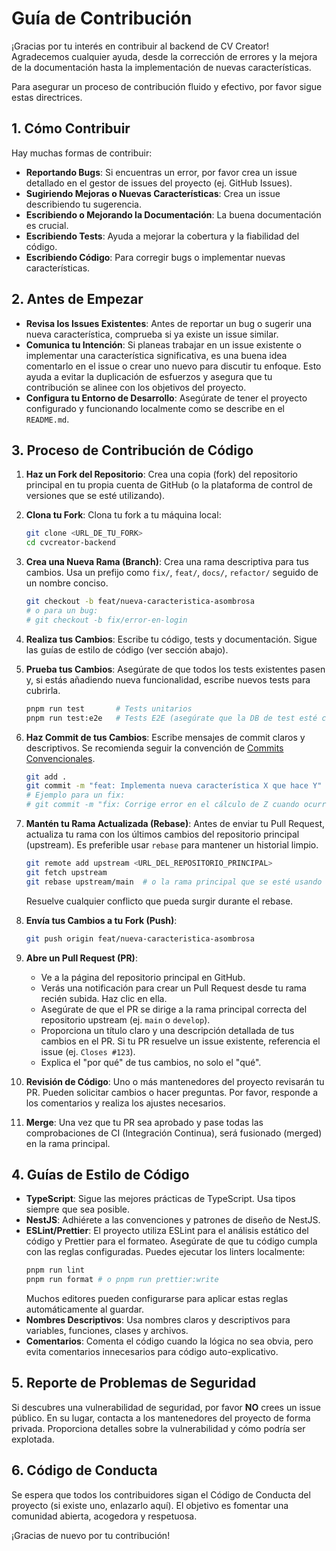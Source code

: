 # Guía de Contribución

¡Gracias por tu interés en contribuir al backend de CV Creator! Agradecemos cualquier ayuda, desde la corrección de errores y la mejora de la documentación hasta la implementación de nuevas características.

Para asegurar un proceso de contribución fluido y efectivo, por favor sigue estas directrices.

## 1. Cómo Contribuir

Hay muchas formas de contribuir:

- **Reportando Bugs**: Si encuentras un error, por favor crea un issue detallado en el gestor de issues del proyecto (ej. GitHub Issues).
- **Sugiriendo Mejoras o Nuevas Características**: Crea un issue describiendo tu sugerencia.
- **Escribiendo o Mejorando la Documentación**: La buena documentación es crucial.
- **Escribiendo Tests**: Ayuda a mejorar la cobertura y la fiabilidad del código.
- **Escribiendo Código**: Para corregir bugs o implementar nuevas características.

## 2. Antes de Empezar

- **Revisa los Issues Existentes**: Antes de reportar un bug o sugerir una nueva característica, comprueba si ya existe un issue similar.
- **Comunica tu Intención**: Si planeas trabajar en un issue existente o implementar una característica significativa, es una buena idea comentarlo en el issue o crear uno nuevo para discutir tu enfoque. Esto ayuda a evitar la duplicación de esfuerzos y asegura que tu contribución se alinee con los objetivos del proyecto.
- **Configura tu Entorno de Desarrollo**: Asegúrate de tener el proyecto configurado y funcionando localmente como se describe en el `README.md`.

## 3. Proceso de Contribución de Código

1.  **Haz un Fork del Repositorio**: Crea una copia (fork) del repositorio principal en tu propia cuenta de GitHub (o la plataforma de control de versiones que se esté utilizando).

2.  **Clona tu Fork**: Clona tu fork a tu máquina local:

    ```bash
    git clone <URL_DE_TU_FORK>
    cd cvcreator-backend
    ```

3.  **Crea una Nueva Rama (Branch)**: Crea una rama descriptiva para tus cambios. Usa un prefijo como `fix/`, `feat/`, `docs/`, `refactor/` seguido de un nombre conciso.

    ```bash
    git checkout -b feat/nueva-caracteristica-asombrosa
    # o para un bug:
    # git checkout -b fix/error-en-login
    ```

4.  **Realiza tus Cambios**: Escribe tu código, tests y documentación. Sigue las guías de estilo de código (ver sección abajo).

5.  **Prueba tus Cambios**: Asegúrate de que todos los tests existentes pasen y, si estás añadiendo nueva funcionalidad, escribe nuevos tests para cubrirla.

    ```bash
    pnpm run test       # Tests unitarios
    pnpm run test:e2e   # Tests E2E (asegúrate que la DB de test esté configurada)
    ```

6.  **Haz Commit de tus Cambios**: Escribe mensajes de commit claros y descriptivos. Se recomienda seguir la convención de [Commits Convencionales](https://www.conventionalcommits.org/).

    ```bash
    git add .
    git commit -m "feat: Implementa nueva característica X que hace Y"
    # Ejemplo para un fix:
    # git commit -m "fix: Corrige error en el cálculo de Z cuando ocurre W"
    ```

7.  **Mantén tu Rama Actualizada (Rebase)**: Antes de enviar tu Pull Request, actualiza tu rama con los últimos cambios del repositorio principal (upstream). Es preferible usar `rebase` para mantener un historial limpio.

    ```bash
    git remote add upstream <URL_DEL_REPOSITORIO_PRINCIPAL>
    git fetch upstream
    git rebase upstream/main  # o la rama principal que se esté usando (ej. develop)
    ```

    Resuelve cualquier conflicto que pueda surgir durante el rebase.

8.  **Envía tus Cambios a tu Fork (Push)**:

    ```bash
    git push origin feat/nueva-caracteristica-asombrosa
    ```

9.  **Abre un Pull Request (PR)**:

    - Ve a la página del repositorio principal en GitHub.
    - Verás una notificación para crear un Pull Request desde tu rama recién subida. Haz clic en ella.
    - Asegúrate de que el PR se dirige a la rama principal correcta del repositorio upstream (ej. `main` o `develop`).
    - Proporciona un título claro y una descripción detallada de tus cambios en el PR. Si tu PR resuelve un issue existente, referencia el issue (ej. `Closes #123`).
    - Explica el "por qué" de tus cambios, no solo el "qué".

10. **Revisión de Código**: Uno o más mantenedores del proyecto revisarán tu PR. Pueden solicitar cambios o hacer preguntas. Por favor, responde a los comentarios y realiza los ajustes necesarios.

11. **Merge**: Una vez que tu PR sea aprobado y pase todas las comprobaciones de CI (Integración Continua), será fusionado (merged) en la rama principal.

## 4. Guías de Estilo de Código

- **TypeScript**: Sigue las mejores prácticas de TypeScript. Usa tipos siempre que sea posible.
- **NestJS**: Adhiérete a las convenciones y patrones de diseño de NestJS.
- **ESLint/Prettier**: El proyecto utiliza ESLint para el análisis estático del código y Prettier para el formateo. Asegúrate de que tu código cumpla con las reglas configuradas. Puedes ejecutar los linters localmente:
  ```bash
  pnpm run lint
  pnpm run format # o pnpm run prettier:write
  ```
  Muchos editores pueden configurarse para aplicar estas reglas automáticamente al guardar.
- **Nombres Descriptivos**: Usa nombres claros y descriptivos para variables, funciones, clases y archivos.
- **Comentarios**: Comenta el código cuando la lógica no sea obvia, pero evita comentarios innecesarios para código auto-explicativo.

## 5. Reporte de Problemas de Seguridad

Si descubres una vulnerabilidad de seguridad, por favor **NO** crees un issue público. En su lugar, contacta a los mantenedores del proyecto de forma privada. Proporciona detalles sobre la vulnerabilidad y cómo podría ser explotada.

## 6. Código de Conducta

Se espera que todos los contribuidores sigan el Código de Conducta del proyecto (si existe uno, enlazarlo aquí). El objetivo es fomentar una comunidad abierta, acogedora y respetuosa.

¡Gracias de nuevo por tu contribución!
